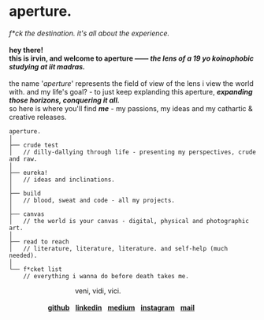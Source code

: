 # aperture.
*f\*ck the destination. it's all about the experience.* \
\
**hey there!** \
**this is irvin, and welcome to aperture —— _the lens of a 19 yo koinophobic studying at iit madras._** \
\
the name '_aperture_' represents the field of view of the lens i view the world with. 
and my life's goal? - to just keep explanding this aperture, _**expanding those horizons, conquering it all.**_ \
so here is where you'll find ***me*** - my passions, my ideas and my cathartic & creative releases.
``` structure
aperture.
│
├── crude test
│   // dilly-dallying through life - presenting my perspectives, crude and raw.
│
├── eureka!
│   // ideas and inclinations.
│
├── build
│   // blood, sweat and code - all my projects.
│
├── canvas
│   // the world is your canvas - digital, physical and photographic art.
│
├── read to reach
│   // literature, literature, literature. and self-help (much needed).
│
└── f*cket list
    // everything i wanna do before death takes me.
```
&nbsp; &nbsp; &nbsp; &nbsp; &nbsp; &nbsp; &nbsp; &nbsp; &nbsp; &nbsp; &nbsp; &nbsp; &nbsp; &nbsp; &nbsp; &nbsp; &nbsp; veni, vidi, vici. &nbsp; &nbsp; &nbsp; &nbsp; &nbsp; &nbsp; &nbsp; &nbsp; &nbsp; &nbsp; \
\
&nbsp; &nbsp; &nbsp; &nbsp; &nbsp; &nbsp; &nbsp; &nbsp; &nbsp; &nbsp; [**github**](https://github.com/1rvinn) &nbsp; [**linkedin**](https://www.linkedin.com/in/irvin-sachdeva-95569716a/) &nbsp; [**medium**](https://medium.com/@irvinsachdeva5) &nbsp; [**instagram**](https://www.instagram.com/_1rvin__/) &nbsp; [**mail**](mailto:irvinsachdeva5@gmail.com)&nbsp; &nbsp; &nbsp; &nbsp; &nbsp; &nbsp; &nbsp; &nbsp; &nbsp; &nbsp;